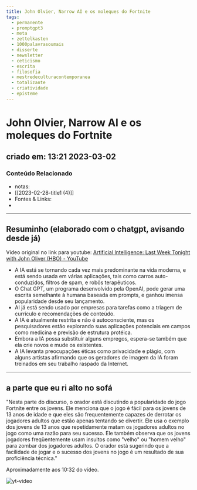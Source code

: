 ```yaml
---
title: John Olvier, Narrow AI e os moleques do Fortnite
tags:
  - permanente
  - promptgpt3
  - meta
  - zettelkasten
  - 1000palavrasoumais
  - disserte
  - newsletter
  - ceticismo
  - escrita
  - filosofia
  - mestredeculturacontemporanea
  - totalizante
  - criatividade
  - episteme
---
```


# John Olvier, Narrow AI e os moleques do Fortnite
## criado em: 13:21 2023-03-02

### Conteúdo Relacionado
- notas: 
- [[2023-02-28-title1 (4)]]
- Fontes & Links:
- 
---

## Resuminho (elaborado com o chatgpt, avisando desde já)
Vídeo original no link para youtube: [Artificial Intelligence: Last Week Tonight with John Oliver (HBO) - YouTube](https://www.youtube.com/watch?v=Sqa8Zo2XWc4)

- A IA está se tornando cada vez mais predominante na vida moderna, e está sendo usada em várias aplicações, tais como carros auto-conduzidos, filtros de spam, e robôs terapêuticos.
- O Chat GPT, um programa desenvolvido pela OpenAI, pode gerar uma escrita semelhante à humana baseada em prompts, e ganhou imensa popularidade desde seu lançamento.
- AI já está sendo usado por empresas para tarefas como a triagem de currículo e recomendações de conteúdo.
- A IA é atualmente restrita e não é autoconsciente, mas os pesquisadores estão explorando suas aplicações potenciais em campos como medicina e previsão de estrutura protéica.
- Embora a IA possa substituir alguns empregos, espera-se também que ela crie novos e mude os existentes.
- A IA levanta preocupações éticas como privacidade e plágio, com alguns artistas afirmando que os geradores de imagem da IA foram treinados em seu trabalho raspado da Internet.

---

## a parte que eu ri alto no sofá

"Nesta parte do discurso, o orador está discutindo a popularidade do jogo Fortnite entre os jovens. Ele menciona que o jogo é fácil para os jovens de 13 anos de idade e que eles são frequentemente capazes de derrotar os jogadores adultos que estão apenas tentando se divertir. Ele usa o exemplo dos jovens de 13 anos que repetidamente matam os jogadores adultos no jogo como uma razão para seu sucesso. Ele também observa que os jovens jogadores freqüentemente usam insultos como "velho" ou "homem velho" para zombar dos jogadores adultos. O orador está sugerindo que a facilidade de jogar e o sucesso dos jovens no jogo é um resultado de sua proficiência técnica."

Aproximadamente aos 10:32 do vídeo.

![yt-video](https://youtu.be/GQ415kWm40Q)
